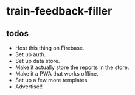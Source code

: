 # train-feedback-filler

## todos

* Host this thing on Firebase.
* Set up auth.
* Set up data store.
* Make it actually store the reports in the store.
* Make it a PWA that works offline.
* Set up a few more templates.
* Advertise!!
